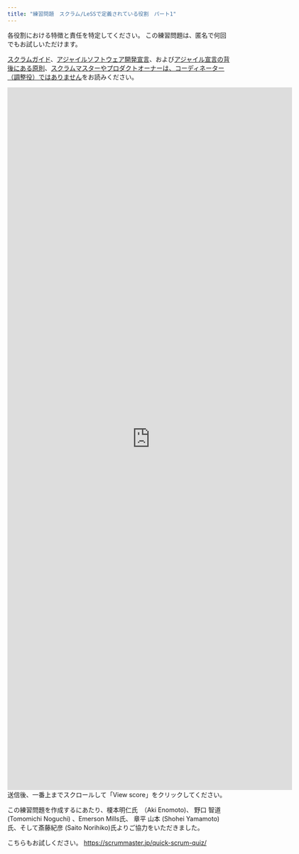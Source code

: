 ```yaml
---
title: "練習問題　スクラム/LeSSで定義されている役割　パート1"
---
```

各役割における特徴と責任を特定してください。 この練習問題は、匿名で何回でもお試しいただけます。

[スクラムガイド](/scrum-guide)、[アジャイルソフトウェア開発宣言](https://agilemanifesto.org/iso/ja/manifesto.html)、および[アジャイル宣言の背後にある原則](https://agilemanifesto.org/iso/ja/principles.html)、[スクラムマスターやプロダクトオーナーは、コーディネーター（調整役）ではありません](/scrum-masters-and-product-owners-are-not-coordinators)をお読みください。

<iframe src="https://docs.google.com/forms/d/e/1FAIpQLSfnQVHxDju_VHqEBhd6jLMUlNQBOIi9iVCgTiZQfz7em0z7yg/viewform?embedded=true" width="641" height="1581" frameborder="0" marginheight="0" marginwidth="0">Loading…</iframe>
送信後、一番上までスクロールして「View score」をクリックしてください。

この練習問題を作成するにあたり、榎本明仁氏　（Aki Enomoto)、 野口 智道 (Tomomichi Noguchi) 、Emerson Mills氏、 章平 山本 (Shohei Yamamoto)氏、そして斎藤紀彦 (Saito Norihiko)氏よりご協力をいただきました。

こちらもお試しください。  <https://scrummaster.jp/quick-scrum-quiz/>
